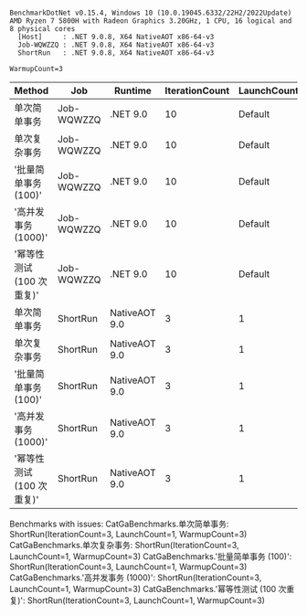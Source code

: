 ```

BenchmarkDotNet v0.15.4, Windows 10 (10.0.19045.6332/22H2/2022Update)
AMD Ryzen 7 5800H with Radeon Graphics 3.20GHz, 1 CPU, 16 logical and 8 physical cores
  [Host]     : .NET 9.0.8, X64 NativeAOT x86-64-v3
  Job-WQWZZQ : .NET 9.0.8, X64 NativeAOT x86-64-v3
  ShortRun   : .NET 9.0.8, X64 NativeAOT x86-64-v3

WarmupCount=3  

```
| Method            | Job        | Runtime       | IterationCount | LaunchCount | RunStrategy | Mean          | Error      | StdDev     | Gen0     | Gen1    | Allocated  |
|------------------ |----------- |-------------- |--------------- |------------ |------------ |--------------:|-----------:|-----------:|---------:|--------:|-----------:|
| 单次简单事务            | Job-WQWZZQ | .NET 9.0      | 10             | Default     | Throughput  |      1.139 μs |  0.0467 μs |  0.0309 μs |   0.1297 |       - |    1.07 KB |
| 单次复杂事务            | Job-WQWZZQ | .NET 9.0      | 10             | Default     | Throughput  | 15,784.207 μs | 94.4268 μs | 62.4575 μs |        - |       - |    1.84 KB |
| &#39;批量简单事务 (100)&#39;    | Job-WQWZZQ | .NET 9.0      | 10             | Default     | Throughput  |    113.555 μs | 11.9472 μs |  7.9023 μs |  12.4512 |  1.9531 |  102.15 KB |
| &#39;高并发事务 (1000)&#39;    | Job-WQWZZQ | .NET 9.0      | 10             | Default     | Throughput  |  1,098.995 μs | 36.5577 μs | 24.1806 μs | 125.0000 | 93.7500 | 1023.24 KB |
| &#39;幂等性测试 (100 次重复)&#39; | Job-WQWZZQ | .NET 9.0      | 10             | Default     | Throughput  |     20.570 μs |  0.8875 μs |  0.5871 μs |   1.9531 |  0.0610 |    16.2 KB |
| 单次简单事务            | ShortRun   | NativeAOT 9.0 | 3              | 1           | Default     |            NA |         NA |         NA |       NA |      NA |         NA |
| 单次复杂事务            | ShortRun   | NativeAOT 9.0 | 3              | 1           | Default     |            NA |         NA |         NA |       NA |      NA |         NA |
| &#39;批量简单事务 (100)&#39;    | ShortRun   | NativeAOT 9.0 | 3              | 1           | Default     |            NA |         NA |         NA |       NA |      NA |         NA |
| &#39;高并发事务 (1000)&#39;    | ShortRun   | NativeAOT 9.0 | 3              | 1           | Default     |            NA |         NA |         NA |       NA |      NA |         NA |
| &#39;幂等性测试 (100 次重复)&#39; | ShortRun   | NativeAOT 9.0 | 3              | 1           | Default     |            NA |         NA |         NA |       NA |      NA |         NA |

Benchmarks with issues:
  CatGaBenchmarks.单次简单事务: ShortRun(IterationCount=3, LaunchCount=1, WarmupCount=3)
  CatGaBenchmarks.单次复杂事务: ShortRun(IterationCount=3, LaunchCount=1, WarmupCount=3)
  CatGaBenchmarks.'批量简单事务 (100)': ShortRun(IterationCount=3, LaunchCount=1, WarmupCount=3)
  CatGaBenchmarks.'高并发事务 (1000)': ShortRun(IterationCount=3, LaunchCount=1, WarmupCount=3)
  CatGaBenchmarks.'幂等性测试 (100 次重复)': ShortRun(IterationCount=3, LaunchCount=1, WarmupCount=3)

